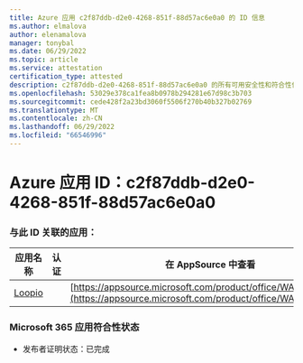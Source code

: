 ```yaml
---
title: Azure 应用 c2f87ddb-d2e0-4268-851f-88d57ac6e0a0 的 ID 信息
ms.author: elmalova
author: elenamalova
manager: tonybal
ms.date: 06/29/2022
ms.topic: article
ms.service: attestation
certification_type: attested
description: c2f87ddb-d2e0-4268-851f-88d57ac6e0a0 的所有可用安全性和符合性信息。
ms.openlocfilehash: 53029e378ca1fea8b0978b294281e67d98c3b703
ms.sourcegitcommit: cede428f2a23bd3060f5506f270b40b327b02769
ms.translationtype: MT
ms.contentlocale: zh-CN
ms.lasthandoff: 06/29/2022
ms.locfileid: "66546996"
---
```

# <a name="azure-app-id-c2f87ddb-d2e0-4268-851f-88d57ac6e0a0"></a>Azure 应用 ID：c2f87ddb-d2e0-4268-851f-88d57ac6e0a0


### <a name="apps-associated-with-this-id"></a>与此 ID 关联的应用：
| **应用名称** | **认证** | **在 AppSource 中查看** |
|--------------|---------------|-----------------------|
| [Loopio](../forward/WA200004103.md) |  | [https://appsource.microsoft.com/product/office/WA200004103](https://appsource.microsoft.com/product/office/WA200004103) |

### <a name="microsoft-365-app-compliance-status"></a>Microsoft 365 应用符合性状态
- 发布者证明状态：已完成
